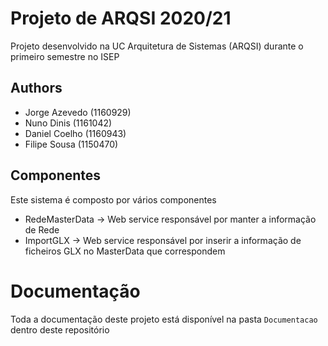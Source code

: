 # Projeto de ARQSI 2020/21
Projeto desenvolvido na UC Arquitetura de Sistemas (ARQSI) durante o primeiro semestre no ISEP

## Authors
- Jorge Azevedo (1160929)
- Nuno Dinis (1161042)
- Daniel Coelho (1160943)
- Filipe Sousa (1150470)

## Componentes
Este sistema é composto por vários componentes

- RedeMasterData -> Web service responsável por manter a informação de Rede  
- ImportGLX -> Web service responsável por inserir a informação de ficheiros GLX no MasterData que correspondem

# Documentação
Toda a documentação deste projeto está disponível na pasta ```Documentacao``` dentro deste repositório

